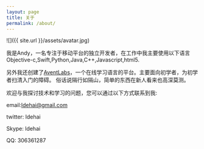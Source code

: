 ```yaml
---
layout: page
title: 关于
permalink: /about/
---
```


![]({{ site.url }}/assets/avatar.jpg)

我是Andy，一名专注于移动平台的独立开发者，在工作中我主要使用以下语言Objective-c,Swift,Python,Java,C++,Javascript,html5.

另外我还创建了[AventLabs](http://www.aventlabs.com)，一个在线学习语言的平台。主要面向初学者，为初学者扫清入门的障碍。
俗话说隔行如隔山，简单的东西在新人看来也高深莫测。

欢迎与我探讨技术和学习的问题，您可以通过以下方式联系到我:

email:ldehai@gmail.com

twitter: ldehai

Skype: ldehai

QQ: 306361287
